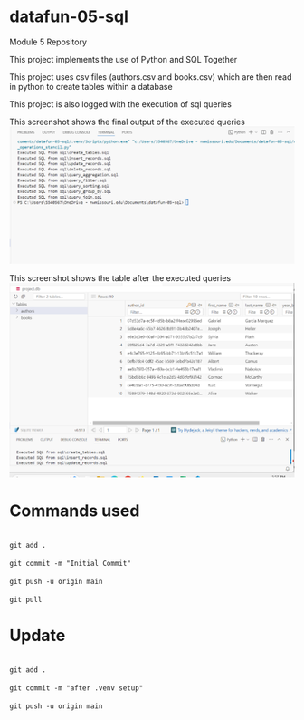 # datafun-05-sql
Module 5 Repository 

This project implements the use of Python and SQL Together

This project uses csv files (authors.csv and books.csv) which are then read in python to create tables within a database 

This project is also logged with the execution of sql queries

This screenshot shows the final output of the executed queries 
![Executed Query](executedquery.png)

This screenshot shows the table after the executed queries 
![Executed Table](executedtable.png)

# Commands used 

```

git add .

git commit -m "Initial Commit"

git push -u origin main

git pull 
```

# Update 

```

git add .

git commit -m "after .venv setup" 

git push -u origin main

```

